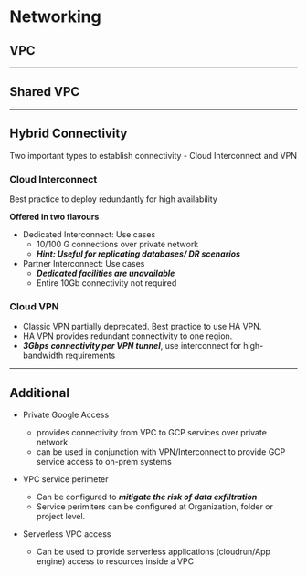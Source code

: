 # Networking

## VPC 

---

## Shared VPC

---

## Hybrid Connectivity

Two important types to establish connectivity - Cloud Interconnect and VPN

### Cloud Interconnect

Best practice to deploy redundantly for high availability

**Offered in two flavours**
 - Dedicated Interconnect: Use cases
    - 10/100 G connections over private network
    - ***Hint: Useful for replicating databases/ DR scenarios***
 - Partner Interconnect: Use cases
    - ***Dedicated facilities are unavailable***
    - Entire 10Gb connectivity not required

### Cloud VPN

 - Classic VPN partially deprecated. Best practice to use HA VPN. 
 - HA VPN provides redundant connectivity to one region. 
 - ***3Gbps connectivity per VPN tunnel***, use interconnect for high-bandwidth requirements

---

## Additional
 - Private Google Access
    - provides connectivity from VPC to GCP services over private network
    - can be used in conjunction with VPN/Interconnect to provide GCP service access to on-prem systems

 - VPC service perimeter
    - Can be configured to ***mitigate the risk of data exfiltration***
    - Service perimiters can be configured at Organization, folder or project level. 
 - Serverless VPC access
    - Can be used to provide serverless applications (cloudrun/App engine) access to resources inside a VPC